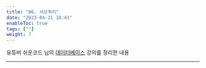 ```yaml
---
title: "06. 서브쿼리"
date: "2023-04-21 18:41"
enableToc: true
tags: [""]
weight: 7
---
```


유튜버 쉬운코드 님의 <a href='https://www.youtube.com/@ez./playlists' target='_blank'>데이터베이스</a> 강의를 정리한 내용

<hr>

